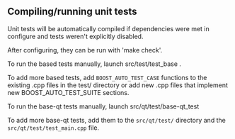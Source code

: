 Compiling/running unit tests
------------------------------------

Unit tests will be automatically compiled if dependencies were met in configure
and tests weren't explicitly disabled.

After configuring, they can be run with 'make check'.

To run the based tests manually, launch src/test/test_base .

To add more based tests, add `BOOST_AUTO_TEST_CASE` functions to the existing
.cpp files in the test/ directory or add new .cpp files that
implement new BOOST_AUTO_TEST_SUITE sections.

To run the base-qt tests manually, launch src/qt/test/base-qt_test

To add more base-qt tests, add them to the `src/qt/test/` directory and
the `src/qt/test/test_main.cpp` file.

